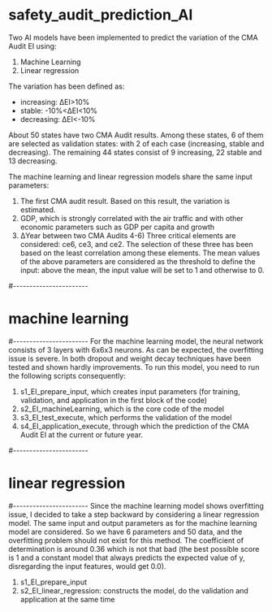 # safety_audit_prediction_AI

Two AI models have been implemented to predict the variation of the CMA Audit EI using:
1) Machine Learning
2) Linear regression

The variation has been defined as:
- increasing: ΔEI>10%
- stable: -10%<ΔEI<10%
- decreasing: ΔEI<-10%

About 50 states have two CMA Audit results. Among these states, 6 of them are selected as validation states: with 2 of each case (increasing, stable and decreasing). The remaining 44 states consist of 9 increasing, 22 stable and 13 decreasing.

The machine learning and linear regression models share the same input parameters:
1) The first CMA audit result. Based on this result, the variation is estimated.
2) GDP, which is strongly correlated with the air traffic and with other economic parameters such as GDP per capita and growth
3) ΔYear between two CMA Audits
4-6) Three critical elements are considered: ce6, ce3, and ce2. The selection of these three has been based on the least correlation among these elements.
The mean values of the above parameters are considered as the threshold to define the input: above the mean, the input value will be set to 1 and otherwise to 0.

#-----------------------
# machine learning
#-----------------------
For the machine learning model, the neural network consists of 3 layers with 6x6x3 neurons. As can be expected, the overfitting issue is severe. In both dropout and weight decay techniques have been tested and shown hardly improvements. To run this model, you need to run the following scripts consequently:
1) s1_EI_prepare_input, which creates input parameters (for training, validation, and application in the first block of the code)
2) s2_EI_machineLearning, which is the core code of the model
3) s3_EI_test_execute, which performs the validation of the model
4) s4_EI_application_execute, through which the prediction of the CMA Audit EI at the current or future year.

#-----------------------
# linear regression
#-----------------------
Since the machine learning model shows overfitting issue, I decided to take a step backward by considering a linear regression model. The same input and output parameters as for the machine learning model are considered. So we have 6 parameters and 50 data, and the overfitting problem should not exist for this method. The coefficient of determination is around 0.36 which is not that bad (the best possible score is 1 and a constant model that always predicts the expected value of y, disregarding the input features, would get 0.0).
1) s1_EI_prepare_input
2) s2_EI_linear_regression: constructs the model, do the validation and application at the same time
